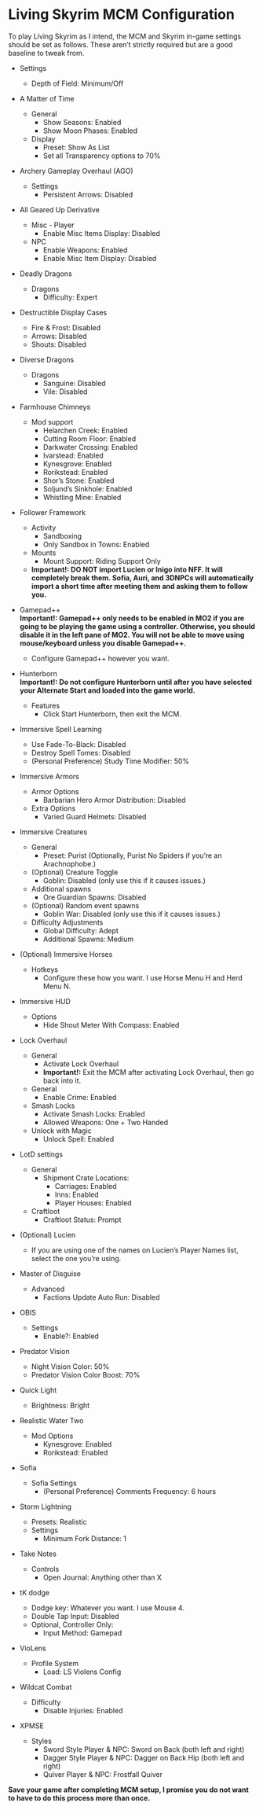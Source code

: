# Living Skyrim MCM Configuration
To play Living Skyrim as I intend, the MCM and Skyrim in-game settings should be set as follows. These aren’t strictly required but are a good baseline to tweak from.

* Settings
    - Depth of Field: Minimum/Off

* A Matter of Time
  - General 
    - Show Seasons: Enabled
    - Show Moon Phases: Enabled
  - Display     
    - Preset: Show As List
    - Set all Transparency options to 70%

* Archery Gameplay Overhaul (AGO)
  - Settings
    - Persistent Arrows: Disabled

* All Geared Up Derivative
  - Misc - Player
    - Enable Misc Items Display: Disabled
  - NPC
    - Enable Weapons: Enabled
    - Enable Misc Item Display: Disabled

* Deadly Dragons
  - Dragons
    - Difficulty: Expert

* Destructible Display Cases
  - Fire & Frost: Disabled
  - Arrows: Disabled
  - Shouts: Disabled

* Diverse Dragons
  - Dragons 
    - Sanguine: Disabled
    - Vile: Disabled

* Farmhouse Chimneys
  - Mod support 
    - Helarchen Creek: Enabled
    - Cutting Room Floor: Enabled
    - Darkwater Crossing: Enabled
    - Ivarstead: Enabled
    - Kynesgrove: Enabled
    - Rorikstead: Enabled
    - Shor’s Stone: Enabled
    - Soljund’s Sinkhole: Enabled
    - Whistling Mine: Enabled
    
 * Follower Framework
    - Activity
        - Sandboxing
        - Only Sandbox in Towns: Enabled
    - Mounts
      - Mount Support: Riding Support Only
    - **Important!: DO NOT import Lucien or Inigo into NFF. It will completely break them. Sofia, Auri, and 3DNPCs will automatically import a short time after meeting them and asking them to follow you.**

* Gamepad++  
**Important!: Gamepad++ only needs to be enabled in MO2 if you are going to be playing the game using a controller. Otherwise, you should disable it in the left pane of MO2. You will not be able to move using mouse/keyboard unless you disable Gamepad++.**

  - Configure Gamepad++ however you want.

* Hunterborn  
**Important!: Do not configure Hunterborn until after you have selected your Alternate Start and loaded into the game world.**
  - Features
    - Click Start Hunterborn, then exit the MCM.

* Immersive Spell Learning
  - Use Fade-To-Black: Disabled
  - Destroy Spell Tomes: Disabled
  - (Personal Preference) Study Time Modifier: 50%

* Immersive Armors
  - Armor Options 
    - Barbarian Hero Armor Distribution: Disabled
  - Extra Options
    - Varied Guard Helmets: Disabled

* Immersive Creatures
  - General 
    - Preset: Purist (Optionally, Purist No Spiders if you’re an Arachnophobe.)
  - (Optional) Creature Toggle
    - Goblin: Disabled (only use this if it causes issues.)
  - Additional spawns 
    - Ore Guardian Spawns: Disabled
  - (Optional) Random event spawns
    - Goblin War: Disabled (only use this if it causes issues.)
  - Difficulty Adjustments
    - Global Difficulty: Adept 
    - Additional Spawns: Medium 

* (Optional) Immersive Horses
  - Hotkeys 
    - Configure these how you want. I use Horse Menu H and Herd Menu N.

* Immersive HUD
  - Options
    - Hide Shout Meter With Compass: Enabled

* Lock Overhaul
  - General 
    - Activate Lock Overhaul
    - **Important!:** Exit the MCM after activating Lock Overhaul, then go back into it.
  - General 
    - Enable Crime: Enabled
  - Smash Locks 
    - Activate Smash Locks: Enabled
    - Allowed Weapons: One + Two Handed
  - Unlock with Magic 
    - Unlock Spell: Enabled

* LotD settings
  - General
    - Shipment Crate Locations: 
      - Carriages: Enabled
      - Inns: Enabled
      - Player Houses: Enabled
  - Craftloot
    - Craftloot Status: Prompt

* (Optional) Lucien
  - If you are using one of the names on Lucien’s Player Names list, select the one you’re using.

* Master of Disguise
  - Advanced
    - Factions Update Auto Run: Disabled

* OBIS
  - Settings
    - Enable?: Enabled

* Predator Vision
  - Night Vision Color: 50%
  - Predator Vision Color Boost: 70%

* Quick Light
  - Brightness: Bright 

* Realistic Water Two
  - Mod Options 
    - Kynesgrove: Enabled
    - Rorikstead: Enabled

* Sofia
  - Sofia Settings 
    - (Personal Preference) Comments Frequency: 6 hours

* Storm Lightning
  - Presets: Realistic
  - Settings 
    - Minimum Fork Distance: 1

* Take Notes
  - Controls 
    - Open Journal: Anything other than X

* tK dodge
  - Dodge key: Whatever you want. I use Mouse 4.
  - Double Tap Input: Disabled
  - Optional, Controller Only:
    - Input Method: Gamepad

* VioLens
  - Profile System
    - Load: LS Violens Config

* Wildcat Combat 
  - Difficulty 
    - Disable Injuries: Enabled

* XPMSE
  - Styles
    - Sword Style Player & NPC: Sword on Back (both left and right)
    - Dagger Style Player & NPC: Dagger on Back Hip (both left and right)
    - Quiver Player & NPC: Frostfall Quiver

**Save your game after completing MCM setup, I promise you do not want to have to do this process more than once.**
